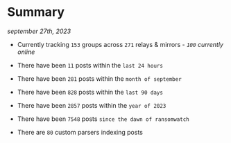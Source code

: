 
# Summary
_september 27th, 2023_

- Currently tracking `153` groups across `271` relays & mirrors - _`100` currently online_

- There have been `11` posts within the `last 24 hours`

- There have been `281` posts within the `month of september`

- There have been `828` posts within the `last 90 days`

- There have been `2857` posts within the `year of 2023`

- There have been `7548` posts `since the dawn of ransomwatch`

- There are `80` custom parsers indexing posts
